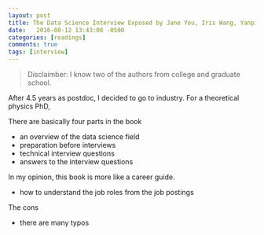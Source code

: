 ```yaml
---
layout: post
title: The Data Science Interview Exposed by Jane You, Iris Wang, Yanping Huang, Ian Gao and Feng Cao
date:   2016-08-12 13:43:08 -0500
categories: [readings]
comments: true
tags: [interview]
---
```


> Disclaimber: I know two of the authors from college and graduate school.

After 4.5 years as postdoc, I decided to go to industry. For a theoretical physics PhD, 

There are basically four parts in the book

* an overview of the data science field
* preparation before interviews
* technical interview questions
* answers to the interview questions

In my opinion, this book is more like a career guide.

* how to understand the job roles from the job postings 

The cons

* there are many typos

